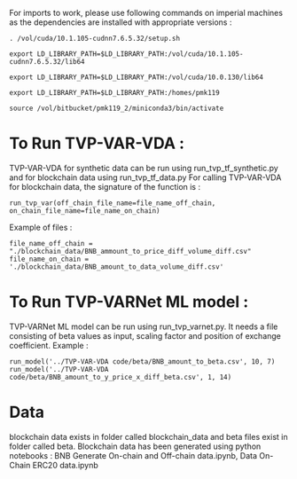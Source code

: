 For imports to work, please use following commands on imperial machines as the dependencies are installed with appropriate versions : 

```
. /vol/cuda/10.1.105-cudnn7.6.5.32/setup.sh

export LD_LIBRARY_PATH=$LD_LIBRARY_PATH:/vol/cuda/10.1.105-cudnn7.6.5.32/lib64

export LD_LIBRARY_PATH=$LD_LIBRARY_PATH:/vol/cuda/10.0.130/lib64

export LD_LIBRARY_PATH=$LD_LIBRARY_PATH:/homes/pmk119

source /vol/bitbucket/pmk119_2/miniconda3/bin/activate
```
# To Run TVP-VAR-VDA : 
TVP-VAR-VDA for synthetic data can be run using run_tvp_tf_synthetic.py and for blockchain data using run_tvp_tf_data.py
For calling TVP-VAR-VDA for blockchain data, the signature of the function is : 
```
run_tvp_var(off_chain_file_name=file_name_off_chain, on_chain_file_name=file_name_on_chain)
```
Example of files : 
```
file_name_off_chain = "./blockchain_data/BNB_ammount_to_price_diff_volume_diff.csv"
file_name_on_chain = './blockchain_data/BNB_amount_to_data_volume_diff.csv'
```
# To Run TVP-VARNet ML model : 
TVP-VARNet ML model can be run using run_tvp_varnet.py. It needs a file consisting of beta values as input, scaling factor and position of exchange coefficient. 
Example : 
```
run_model('../TVP-VAR-VDA code/beta/BNB_amount_to_beta.csv', 10, 7)
run_model('../TVP-VAR-VDA code/beta/BNB_amount_to_y_price_x_diff_beta.csv', 1, 14)

```
# Data
blockchain data exists in folder called blockchain_data and beta files exist in folder called beta. Blockchain data has been generated using python notebooks :
BNB Generate On-chain and Off-chain data.ipynb, Data On-Chain ERC20 data.ipynb
